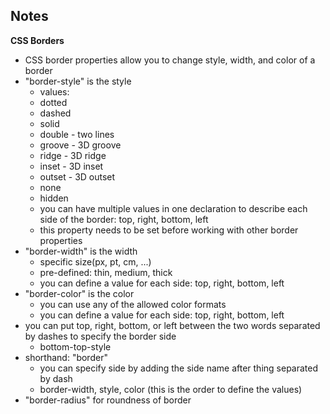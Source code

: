 ## Notes
**CSS Borders**
- CSS border properties allow you to change style, width, and color of a border
- "border-style" is the style
    - values:
    - dotted
    - dashed
    - solid
    - double - two lines
    - groove - 3D groove 
    - ridge  - 3D ridge
    - inset - 3D inset
    - outset - 3D outset
    - none
    - hidden
    - you can have multiple values in one declaration to describe each side of the border: top, right, bottom, left
    - this property needs to be set before working with other border properties
- "border-width" is the width
    - specific size(px, pt, cm, ...)
    - pre-defined: thin, medium, thick
    - you can define a value for each side: top, right, bottom, left
- "border-color" is the color
    - you can use any of the allowed color formats
    - you can define a value for each side: top, right, bottom, left
- you can put top, right, bottom, or left between the two words separated by dashes to specify the border side
    - bottom-top-style
- shorthand: "border"
    - you can specify side by adding the side name after thing separated by dash
    - border-width, style, color (this is the order to define the values)
- "border-radius" for roundness of border